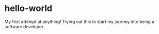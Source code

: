 # hello-world
My first attempt at anything!
Trying out this to start my journey into being a software developer.
